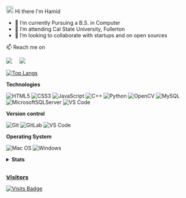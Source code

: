 <img src="https://media.giphy.com/media/hvRJCLFzcasrR4ia7z/giphy.gif" width="20px"></a> Hi there I'm Hamid


- 🔭 I’m currently Pursuing a B.S. in Computer 
- 🌱 I’m attending Cal State University, Fullerton
- 👯 I’m looking to collaborate with startups and on open sources

📫 Reach me on
<p align="left">
  <a target="_blank"href="https://www.linkedin.com/in/hamid-suha-0328b1101/"><img src="https://img.shields.io/badge/linkedin-%230077B5.svg?&style=for-the-badge&logo=linkedin&logoColor=white" /></a>&nbsp;&nbsp;&nbsp;&nbsp;
  <a href="mailto:hsirusaf@gmail.com?subject=Hello%20Ileri,%20From%20Github"><img src="https://img.shields.io/badge/gmail-%23D14836.svg?&style=for-the-badge&logo=gmail&logoColor=white" /></a>&nbsp;&nbsp;&nbsp;&nbsp;
</p>

[![Top Langs](https://github-readme-stats.vercel.app/api/top-langs/?username=anuraghazra&layout=compact)](https://github.com/anuraghazra/github-readme-stats)

<summary><b>Technologies</b></summary> 

![HTML5](https://img.shields.io/badge/-HTML5-%23E44D27?style=flat-square&logo=html5&logoColor=ffffff)
![CSS3](https://img.shields.io/badge/-CSS3-%231572B6?style=flat-square&logo=css3)
![JavaScript](https://img.shields.io/badge/-JavaScript-%23F7DF1C?style=flat-square&logo=javascript&logoColor=000000&labelColor=%23F7DF1C&color=%23FFCE5A)
![C++](https://img.shields.io/badge/c++-%2300599C.svg?style=flat-square&logo=c%2B%2B&logoColor=white) ![Python](https://img.shields.io/badge/python-3670A0?style=flat-square&logo=python&logoColor=ffdd54) ![OpenCV](https://img.shields.io/badge/opencv-%23white.svg?style=for-the-badg&logo=opencv&logoColor=white) ![MySQL](https://img.shields.io/badge/mysql-%2300f.svg?style=for-the-badg&logo=mysql&logoColor=white) ![MicrosoftSQLServer](https://img.shields.io/badge/Microsoft%20SQL%20Sever-CC2927?style=for-the-badg&logo=microsoft%20sql%20server&logoColor=white) ![VS Code](https://img.shields.io/badge/-VS%20Code-007ACC?style=flat-square&logo=visual-studio-code)

<summary><b>Version control</b></summary> 

![Git](https://img.shields.io/badge/-Git-%23F05032?style=flat-square&logo=git&logoColor=%23ffffff)
![GitLab](https://img.shields.io/badge/-GitLab-FCA121?style=flat-square&logo=gitlab)
![VS Code](https://img.shields.io/badge/-VSCode-%23007ACC?style=flat-square&logo=visual-studio-code)

<summary><b>Operating System</b></summary> 

![Mac OS](https://img.shields.io/badge/mac%20os-000000?style=for-the-badg&logo=macos&logoColor=F0F0F0) ![Windows](https://img.shields.io/badge/Windows-0078D6?style=for-the-badg&logo=windows&logoColor=white)


<details>
  <summary><b>Stats</b></summary>

   <div>
  <a href="https://github.com/midsu">
  <img height="180em" src="https://github-readme-stats.vercel.app/api?username=midsu&show_icons=true&theme=dracula&include_all_commits=true&count_private=true"/> 

</div>
</details>
<br>

𝗩𝗶𝘀𝗶𝘁𝗼𝗿𝘀

[![Visits Badge](https://badges.pufler.dev/visits/puf17640/git-badges)](https://badges.pufler.dev)
